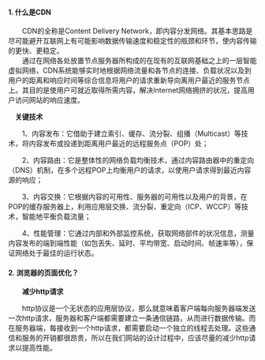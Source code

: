 #### 1. 什么是CDN  

&emsp;&emsp;CDN的全称是Content Delivery Network，即内容分发网络。其基本思路是尽可能避开互联网上有可能影响数据传输速度和稳定性的瓶颈和环节，使内容传输的更快、更稳定。  
&emsp;&emsp;通过在网络各处放置节点服务器所构成的在现有的互联网基础之上的一层智能虚拟网络，CDN系统能够实时地根据网络流量和各节点的连接、负载状况以及到用户的距离和响应时间等综合信息将用户的请求重新导向离用户最近的服务节点上。其目的是使用户可就近取得所需内容，解决Internet网络拥挤的状况，提高用户访问网站的响应速度。  

&emsp;**关键技术**    

&emsp;&emsp;1、内容发布：它借助于建立索引、缓存、流分裂、组播（Multicast）等技术，将内容发布或投递到距离用户最近的远程服务点（POP）处；  

&emsp;&emsp;2、内容路由：它是整体性的网络负载均衡技术，通过内容路由器中的重定向（DNS）机制，在多个远程POP上均衡用户的请求，以使用户请求得到最近内容源的响应；  

&emsp;&emsp;3、内容交换：它根据内容的可用性、服务器的可用性以及用户的背景，在POP的缓存服务器上，利用应用层交换、流分裂、重定向（ICP、WCCP）等技术，智能地平衡负载流量；  

&emsp;&emsp;4、性能管理：它通过内部和外部监控系统，获取网络部件的状况信息，测量内容发布的端到端性能（如包丢失、延时、平均带宽、启动时间、帧速率等），保证网络处于最佳的运行状态。  

#### 2. 浏览器的页面优化？  

&emsp;&emsp;**减少http请求**  

&emsp;&emsp;http协议是一个无状态的应用层协议，那么就意味着客户端每向服务器端发送一次http请求，服务器和客户端都需要建立一条通信链路，从而进行数据传输。而在服务器端，每接收到一个http请求，都需要启动一个独立的线程去处理。这些通信和服务的开销都很昂贵，所以在我们网站的设计过程中，应该尽量的减少http请求以提高性能。